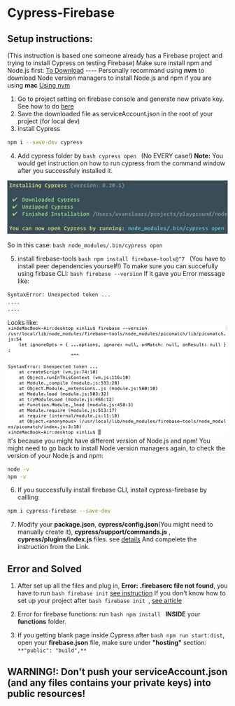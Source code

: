 # Cypress-Firebase

## Setup instructions:
(This instruction is based one someone already has a Firebase project and trying to install Cypress on testing Firebase)
Make sure install npm and Node.js first: [To Download](https://docs.npmjs.com/downloading-and-installing-node-js-and-npm)
---- Personally recommand using **nvm** to download Node version managers to install Node.js and npm if you are using **mac**
[Using nvm](https://github.com/nvm-sh/nvm)

1. Go to project setting on firebase console and generate new private key. See how to do [here](https://sites.google.com/site/scriptsexamples/new-connectors-to-google-services/firebase/tutorials/authenticate-with-a-service-account)
2. Save the downloaded file as serviceAccount.json in the root of your project (for local dev)
3. install Cypress
```bash
npm i --save-dev cypress
```
4. Add cypress folder by ```bash cypress open ``` (No EVERY case!)
**Note:** You would get instruction on how to run cypress from the command window after you successfuly installed it.
<img src="images/installedCy.png" />

So in this case: ```bash node_modules/.bin/cypress open```

5. install firebase-tools
```bash npm install firebase-tools@^7 ``` (You have to install peer dependencies yourself!)
To make sure you can succefully using firbase CLI:
```bash firebase --version```
If it gave you Error message like:
```bash
SyntaxError: Unexpected token ...
....
....
```
Looks like:
<img src="images/errorMessage.png" />
It's because you might have different version of Node.js and npm! You might need to go back to install Node version managers again, to check the version of your Node.js and npm:
```bash
node -v
npm -v
```
6. If you successfully install firebase CLI, install cypress-firebase by callling:
```bash
npm i cypress-firebase --save-dev
```
7. Modify your **package.json**,  **cypress/config.json**(You might need to manually create it),  **cypress/support/commands.js** , **cypress/plugins/index.js** files.
    see [details](https://github.com/prescottprue/cypress-firebase#folders)
And compelete the instruction from the Link.
## Error and Solved
1. After set up all the files and plug in, **Error: .firebaserc file not found**, you have to run ```bash firebase init```
[see instruction](https://firebase.google.com/docs/cli)
If you don't know how to set up your project after ```bash firebase init ```,
[see article](https://medium.com/google-developer-experts/deploy-your-app-to-firebase-in-seconds-b3a9a37dff47)

2. Error for firebase functions: run ```bash npm install ``` **INSIDE** your **functions** folder.
3. If you getting blank page inside Cypress after ```bash npm run start:dist```, open your **firebase.json** file, make sure under **"hosting"** section:
```**"public": "build",**```

## **WARNING!:** Don't push your **serviceAccount.json** (and any files contains your private keys) into public resources! 
